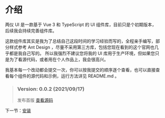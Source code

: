 # 介绍

两仪 UI 是一款基于 Vue 3 和 TypeScript 的 UI 组件库，目前只是个初期版本，后续我会持续完善组件库。

这款组件库其实是我为了总结自己这段时间的学习经验而写的，全程亲手编写，部分样式参考 Ant Design ，尽量不采用第三方库，包括您现在看到的这个官网也几乎都是我自己写的。 所以我强烈不建议您将我的 UI 库用于生产环境，但如果您只是为了看源代码，或者用在个人作品上，我会很高兴。

我基本每一个改动都会提交一次，你可以按我提交的顺序逐个查看，也可以直接查看每个组件的源代码和示例，运行方法详见 README.md 。

> ### Version: 0.0.2 (2021/09/17)
> 
> 发布首版 [查看源码](github/poyapli/xxx)

下一节：[安装](#/doc/install)